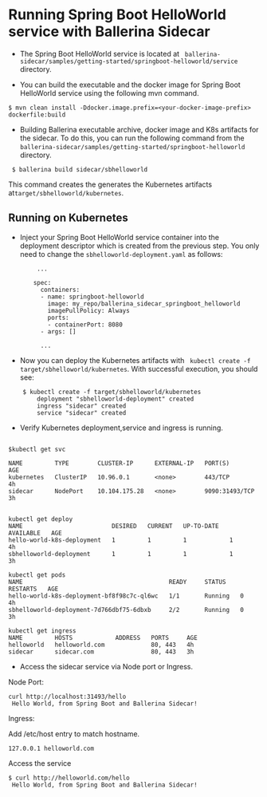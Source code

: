 # Running Spring Boot HelloWorld service with Ballerina Sidecar 


- The Spring Boot HelloWorld service is located at `` ballerina-sidecar/samples/getting-started/springboot-helloworld/service`` directory.  

- You can build the executable and the docker image for Spring Boot HelloWorld service using the following mvn command.  

`` $ mvn clean install -Ddocker.image.prefix=<your-docker-image-prefix> dockerfile:build ``

- Building Ballerina executable archive, docker image and K8s artifacts for the sidecar. 
To do this, you can run the following command from the `` ballerina-sidecar/samples/getting-started/springboot-helloworld `` directory. 

`` $ ballerina build sidecar/sbhelloworld``

This command creates the generates the Kubernetes artifacts at`` target/sbhelloworld/kubernetes ``. 

## Running on Kubernetes  

- Inject your Spring Boot HelloWorld service container into the deployment descriptor which is created from the previous step. You only need to change the `` sbhelloworld-deployment.yaml `` as follows:  

```
        ... 
        
       spec:
         containers:
         - name: springboot-helloworld
           image: my_repo/ballerina_sidecar_springboot_helloworld
           imagePullPolicy: Always 
           ports:
           - containerPort: 8080
         - args: [] 
         
         ... 
```
- Now you can deploy the Kubernetes artifacts with `` kubectl create -f target/sbhelloworld/kubernetes``. With successful execution, you should see:

```
    $ kubectl create -f target/sbhelloworld/kubernetes
        deployment "sbhelloworld-deployment" created
        ingress "sidecar" created
        service "sidecar" created
```

- Verify Kubernetes deployment,service and ingress is running. 

```

$kubectl get svc

NAME         TYPE        CLUSTER-IP      EXTERNAL-IP   PORT(S)          AGE
kubernetes   ClusterIP   10.96.0.1       <none>        443/TCP          4h
sidecar      NodePort    10.104.175.28   <none>        9090:31493/TCP   3h


kubectl get deploy
NAME                         DESIRED   CURRENT   UP-TO-DATE   AVAILABLE   AGE
hello-world-k8s-deployment   1         1         1            1           4h
sbhelloworld-deployment      1         1         1            1           3h

kubectl get pods
NAME                                         READY     STATUS    RESTARTS   AGE
hello-world-k8s-deployment-bf8f98c7c-ql6wc   1/1       Running   0          4h
sbhelloworld-deployment-7d766dbf75-6dbxb     2/2       Running   0          3h

kubectl get ingress
NAME         HOSTS            ADDRESS   PORTS     AGE
helloworld   helloworld.com             80, 443   4h
sidecar      sidecar.com                80, 443   3h

```

- Access the sidecar service via Node port or Ingress. 

Node Port: 
```
curl http://localhost:31493/hello
 Hello World, from Spring Boot and Ballerina Sidecar!

```

Ingress: 

Add /etc/host entry to match hostname. 

```
127.0.0.1 helloworld.com

``` 
Access the service

```
$ curl http://helloworld.com/hello
 Hello World, from Spring Boot and Ballerina Sidecar!
```


